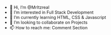 - 👋 Hi, I’m @MrItzreal
- 👀 I’m interested in Full Stack Development
- 🌱 I’m currently learning HTML, CSS & Javascript
- 💞️ I’m looking to collaborate on Projects
- 📫 How to reach me: Comment Section

<!---
MrItzreal/MrItzreal is a ✨ special ✨ repository because its `README.md` (this file) appears on your GitHub profile.
You can click the Preview link to take a look at your changes.
--->
